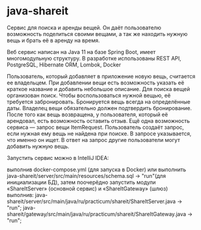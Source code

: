 # java-shareit
Сервис для поиска и аренды вещей. Он даёт пользователю возможность поделиться своими вещами, а так же находить нужную вещь и брать её в аренду на время.

Веб сервис написан на Java 11 на базе Spring Boot, имеет многомодульную структуру. В разработке использованы REST API, PostgreSQL, Hibernate ORM, Lombok, Docker

Пользователь, который добавляет в приложение новую вещь, считается ее владельцем. При добавлении вещи есть возможность указать её краткое название и добавить небольшое описание. Для поиска вещей организован поиск. Чтобы воспользоваться нужной вещью, её требуется забронировать. Бронируется вещь всегда на определённые даты. Владелец вещи обязательно должен подтвердить бронирование. После того как вещь возвращена, у пользователя, который её арендовал, есть возможность оставить отзыв. Ещё одна возможность сервиса — запрос вещи ItemRequest. Пользователь создаёт запрос, если нужная ему вещь не найдена при поиске. В запросе указывается, что именно он ищет. В ответ на запрос другие пользователи могут добавить нужную вещь.

Запустить сервис можно в IntelliJ IDEA:

выполнив docker-compose.yml (для запуска в Docker)
или выполнить java-shareit/server/src/main/resources/schema.sql -> "run"(для инициализации БД), затем поочерёдно запустить модули «ShareItServer» (основной сервис) и «ShareItGateway» (шлюз) выполнив:
java-shareit/server/src/main/java/ru/practicum/shareit/ShareItServer.java -> "run";
java-shareit/gateway/src/main/java/ru/practicum/shareit/ShareItGateway.java -> "run";
